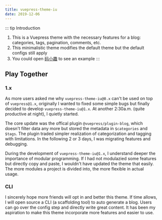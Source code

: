 ```yaml
---
title: vuepress-theme-iu
date: 2019-12-06
---
```


::: tip Introduction
1. This is a Vuepress theme with the necessary features for a blog: categories, tags, pagination, comments, etc. <br/>
2. This minimalistic theme modifies the default theme but the default configs still apply
3. You could open [码小趣](www.maxiaoqu.com) to see an example
:::

## Play Together

### 1.x

As more users asked me why `vuepress-theme-iu@0.x` can't be used on top of `vuepress@1.x`, originally I wanted to fixed some simple bugs but finally decided to develop `vuepress-theme-iu@1.x`. At another 2:30a.m. (quite productive at night), I quietly started.

The core update was the offical plugin `@vuepress/plugin-blog`, which doesn't filter data any more but stored the metadata in `$categories` and `$tags`. The plugin traded simpler realization of categorization and tagging with limitations. In the following 2 or 3 days, I was migrating features and debugging.

During the development of `vuepress-theme-iu@1.x`, I understand deeper the importance of modular programming. If I had not modulazied some features but directly copy and paste, I wouldn't have updated the theme that easily. The more modules a project is divided into, the more flexible in actual usage.

### CLI

I sincerely hope more friends will opt in and better this theme. If time allows, I will open source a CLI (a scaffolding tool) to auto generate a blog. Users can go over the config step and directly write great content. It has been my aspiration to make this theme incorporate more features and easier to use.